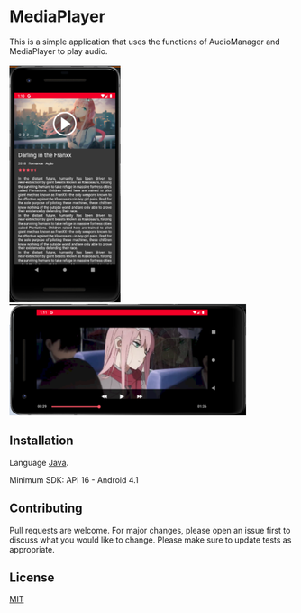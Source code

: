 # MediaPlayer

This is a simple application that uses the functions of AudioManager and MediaPlayer to play audio.
<br><br>
<img src="images/1.png" width="197" height="420"/>
<img src="images/2.png" height="197" width="420"/>

## Installation

Language [Java](https://www.java.com/pt_BR/download/faq/whatis_java.xml).

Minimum SDK: API 16 - Android 4.1

## Contributing
Pull requests are welcome. For major changes, please open an issue first to discuss what you would like to change. Please make sure to update tests as appropriate.

## License
[MIT](https://choosealicense.com/licenses/mit/)
